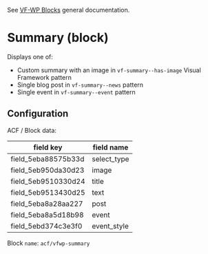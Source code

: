 See [VF-WP Blocks](/docs/blocks.md) general documentation.

# Summary (block)

Displays one of:

* Custom summary with an image in `vf-summary--has-image` Visual Framework pattern
* Single blog post in  `vf-summary--news` pattern
* Single event in  `vf-summary--event` pattern

## Configuration

ACF / Block data:

| field key | field name |
| --------- | ---------- |
| field_5eba88575b33d | select_type |
| field_5eb950da30d23 | image |
| field_5eb9510330d24 | title |
| field_5eb9513430d25 | text |
| field_5eba8a28aa227 | post |
| field_5eba8a5d18b98 | event |
| field_5ebd374c3e3f0 | event_style |

Block `name`: `acf/vfwp-summary`
